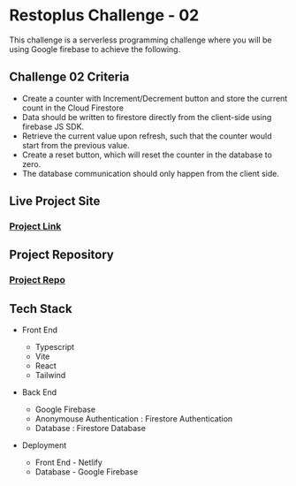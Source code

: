 # Restoplus Challenge - 02

This challenge is a serverless programming challenge where you will be
using Google firebase to achieve the following.

## Challenge 02 Criteria

- Create a counter with Increment/Decrement button and store the current count in the Cloud Firestore
- Data should be written to firestore directly from the client-side using firebase JS SDK.
- Retrieve the current value upon refresh, such that the counter would start from the previous value.
- Create a reset button, which will reset the counter in the database to zero.
- The database communication should only happen from the client side.

## Live Project Site

### [Project Link](https://lewisrestoplusfirebase.netlify.app/)

## Project Repository

### [Project Repo](https://github.com/philipjonlewis/restoplus_02)

## Tech Stack

- Front End

  - Typescript
  - Vite
  - React
  - Tailwind

- Back End

  - Google Firebase
  - Anonymouse Authentication : Firestore Authentication
  - Database : Firestore Database

- Deployment
  - Front End - Netlify
  - Database - Google Firebase
